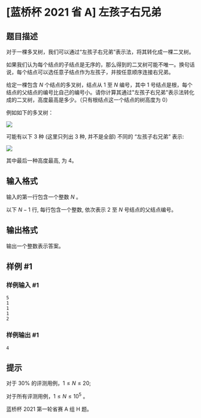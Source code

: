 # [蓝桥杯 2021 省 A] 左孩子右兄弟

## 题目描述

对于一棵多叉树，我们可以通过“左孩子右兄弟”表示法，将其转化成一棵二叉树。

如果我们认为每个结点的子结点是无序的，那么得到的二叉树可能不唯一。换句话说，每个结点可以选任意子结点作为左孩子，并按任意顺序连接右兄弟。

给定一棵包含 $N$ 个结点的多叉树，结点从 $1$ 至 $N$ 编号，其中 $1$ 号结点是根，每个结点的父结点的编号比自己的编号小。请你计算其通过"左孩子右兄弟"表示法转化成的二叉树，高度最高是多少。（只有根结点这一个结点的树高度为 $0$）

例如如下的多叉树：

![](https://luogu.oss-cn-hangzhou.aliyuncs.com/upload/vjudge_pic/lanqiao/2022_09_29_d8f144a59f4c0ce9322ag-11.jpg)

可能有以下 $3$ 种 (这里只列出 $3$ 种, 并不是全部) 不同的 “左孩子右兄弟” 表示: 

![](https://luogu.oss-cn-hangzhou.aliyuncs.com/upload/vjudge_pic/lanqiao/2022_09_29_d8f144a59f4c0ce9322ag-12.jpg)

其中最后一种高度最高, 为 $4$。

## 输入格式

输入的第一行包含一个整数 $N$ 。

以下 $N-1$ 行, 每行包含一个整数, 依次表示 $2$ 至 $N$ 号结点的父结点编号。

## 输出格式

输出一个整数表示答案。

## 样例 #1

### 样例输入 #1
```
5
1
1
1
2
```

### 样例输出 #1

```
4
```

## 提示

对于 $30 \%$ 的评测用例，$1 \leq N \leq 20$;

对于所有评测用例，$1 \leq N \leq 10^5$ 。 

蓝桥杯 2021 第一轮省赛 A 组 H 题。
